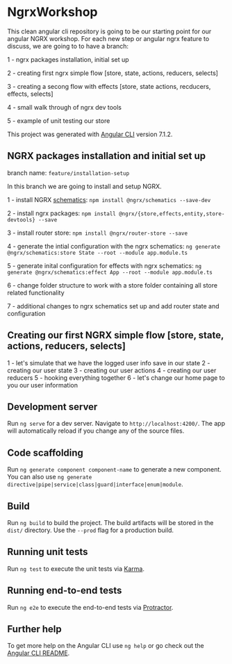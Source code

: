 # NgrxWorkshop

This clean angular cli repository is going to be our starting point for our angular NGRX workshop.
For each new step or angular ngrx feature to discuss, we are going to to have a branch:

1 - ngrx packages installation, initial set up

2 - creating first ngrx simple flow [store, state, actions, reducers, selects]

3 - creating a secong flow with effects [store, state actions, recducers, effects, selects]

4 - small walk through of ngrx dev tools

5 - example of unit testing our store

This project was generated with [Angular CLI](https://github.com/angular/angular-cli) version 7.1.2.

## NGRX packages installation and initial set up

branch name: `feature/installation-setup`

In this branch we are going to install and setup NGRX.

1 - install NGRX [schematics](https://ngrx.io/guide/schematics): `npm install @ngrx/schematics --save-dev`

2 - install ngrx packages: `npm install @ngrx/{store,effects,entity,store-devtools} --save`

3 - install router store: `npm install @ngrx/router-store --save`

4 - generate the intial configuration with the ngrx schematics: `ng generate @ngrx/schematics:store State --root --module app.module.ts`

5 - generate inital configuration for effects with ngrx schematics: `ng generate @ngrx/schematics:effect App --root --module app.module.ts`

6 - change folder structure to work with a store folder containing all store related functionality

7 - additional changes to ngrx schematics set up and add router state and configuration

## Creating our first NGRX simple flow [store, state, actions, reducers, selects]

1 - let's simulate that we have the logged user info save in our state
2 - creating our user state
3 - creating our user actions
4 - creating our user reducers
5 - hooking everything together
6 - let's change our home page to you our user information

## Development server

Run `ng serve` for a dev server. Navigate to `http://localhost:4200/`. The app will automatically reload if you change any of the source files.

## Code scaffolding

Run `ng generate component component-name` to generate a new component. You can also use `ng generate directive|pipe|service|class|guard|interface|enum|module`.

## Build

Run `ng build` to build the project. The build artifacts will be stored in the `dist/` directory. Use the `--prod` flag for a production build.

## Running unit tests

Run `ng test` to execute the unit tests via [Karma](https://karma-runner.github.io).

## Running end-to-end tests

Run `ng e2e` to execute the end-to-end tests via [Protractor](http://www.protractortest.org/).

## Further help

To get more help on the Angular CLI use `ng help` or go check out the [Angular CLI README](https://github.com/angular/angular-cli/blob/master/README.md).
